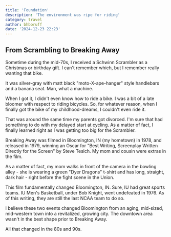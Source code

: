 ```yaml
---
title: 'Foundation'
description: 'The environment was ripe for riding'
category: travel
author: bhboruff
date: '2024-12-23 22:23'
---
```


## From Scrambling to Breaking Away

Sometime during the mid-70s, I received a Schwinn Scrambler as a Christmas or birthday gift. I can't remember which, but I remember really wanting that bike.

It was silver-gray with matt black "moto-X-ape-hanger" style handlebars and a banana seat. Man, what a machine.

When I got it, I didn't even know how to ride a bike. I was a bit of a late bloomer with respect to riding bicycles. So, for whatever reason, when I finally got the bike of my childhood-dreams, I couldn't even ride it.

That was around the same time my parents got divorced. I'm sure that had something to do with my delayed start at cycling. As a matter of fact, I finally learned right as I was getting too big for the Scrambler.

Breaking Away was filmed in Bloomington, IN (my hometown) in 1978, and released in 1979, winning an Oscar for "Best Writing, Screenplay Written Directly for the Screen" by Steve Tesich. My mom and cousin were extras in the film. 

As a matter of fact, my mom walks in front of the camera in the bowling alley - she is wearing a green "Dyer Dragons" t-shirt and has long, straight, dark hair - right before the fight scene in the Union.

This film fundamentally changed Bloomington, IN. Sure, IU had great sports teams. IU Men's Basketball, under Bob Knight, went undefeated in 1976. As of this writing, they are still the last NCAA team to do so.

I believe these two events changed Bloomington from an aging, mid-sized, mid-western town into a revitalized, growing city. The downtown area wasn't in the best shape prior to Breaking Away. 

All that changed in the 80s and 90s.
